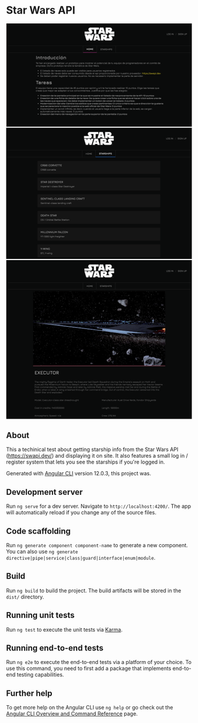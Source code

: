 # Star Wars API

![Screenshot#1](https://github.com/yumyum0035/pruebaTecnica2/blob/main/src/assets/png/Captura%20de%20Pantalla%202021-06-22%20a%20les%2011.43.42.png?raw=true)
![Screenshot#2](https://github.com/yumyum0035/pruebaTecnica2/blob/main/src/assets/png/Captura%20de%20Pantalla%202021-06-22%20a%20les%2011.43.51.png?raw=true)
![Screenshot#3](https://github.com/yumyum0035/pruebaTecnica2/blob/main/src/assets/png/Captura%20de%20Pantalla%202021-06-22%20a%20les%2011.44.04.png?raw=true)

## About
This a techinical test about getting starship info from the Star Wars API (https://swapi.dev/) and displaying it on site. It also features a small log in / register system that lets you see the starships if you're logged in.

Generated with [Angular CLI](https://github.com/angular/angular-cli) version 12.0.3, this project was.     

## Development server

Run `ng serve` for a dev server. Navigate to `http://localhost:4200/`. The app will automatically reload if you change any of the source files.

## Code scaffolding

Run `ng generate component component-name` to generate a new component. You can also use `ng generate directive|pipe|service|class|guard|interface|enum|module`.

## Build

Run `ng build` to build the project. The build artifacts will be stored in the `dist/` directory.

## Running unit tests

Run `ng test` to execute the unit tests via [Karma](https://karma-runner.github.io).

## Running end-to-end tests

Run `ng e2e` to execute the end-to-end tests via a platform of your choice. To use this command, you need to first add a package that implements end-to-end testing capabilities.

## Further help

To get more help on the Angular CLI use `ng help` or go check out the [Angular CLI Overview and Command Reference](https://angular.io/cli) page.
